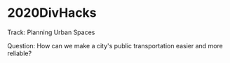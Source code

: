 # 2020DivHacks

Track: Planning Urban Spaces

Question: How can we make a city's public transportation easier and more reliable?